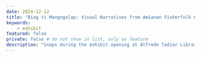 ```yaml
---
date: 2024-12-22
title: "Biag ti Mangngalap: Visual Narratives from Amianan Fisherfolk Communities"
keywords:
    - exhibit
featured: false
private: false # do not show in list, only as feature
description: "Snaps during the exhibit opening at Alfredo Tadiar Library, where we got to hear the voices, primarily, of the fisherfolk community. Curator's note/speech, and artists' statements were also heard before the exhibit was opened."
---
```

